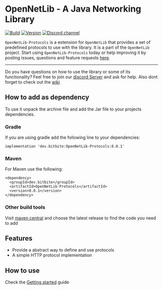 # OpenNetLib - A Java Networking Library

[![Build](https://github.com/bitbitedev/OpenNetLib-Protocols/actions/workflows/build.yml/badge.svg)](https://github.com/bitbitedev/OpenNetLib-Protocols/actions/workflows/build.yml)
[![Version](https://img.shields.io/github/v/release/bitbitedev/OpenNetLib-Protocols?include_prereleases)](https://github.com/bitbitedev/OpenNetLib-Protocols/releases)
[![Discord channel](https://img.shields.io/discord/411109318511820800?logo=discord)](https://discord.gg/MdsuFg2bPC)

`OpenNetLib-Protocols` is a extension for `OpenNetLib` that provides a set of predefined protocols to use with the library. It is a part of the `OpenNetLib` project.
Start using `OpenNetLib-Protocols` today or help improving it by posting issues, questions and feature requests [here](https://github.com/bitbitedev/OpenNetLib-Protocols/issues).

---

Do you have questions on how to use the library or some of its functionality? Feel free to join our [discord Server](https://discord.gg/MdsuFg2bPC) and ask for help.
Also dont forget to check out the [wiki](https://github.com/bitbitedev/OpenNetLib-Protocols/wiki)

## How to add as dependency
To use it unpack the archive file and add the Jar file to your projects dependencies.

### Gradle
If you are using gradle add the following line to your dependencies:
```
implementation 'dev.bitbite:OpenNetLib-Protocols:0.0.1'
```

### Maven
For Maven use the following:
```
<dependency>
  <groupId>dev.bitbite</groupId>
  <artifactId>OpenNetLib-Protocols</artifactId>
  <version>0.0.1</version>
</dependency>
```

### Other build tools
Visit [maven central](https://search.maven.org/artifact/dev.bitbite/OpenNetLib-Protocols) and choose the latest release to find the code you need to add

## Features
- Provide a abstract way to define and use protocols
- A simple HTTP protocol implementation

## How to use
Check the [Getting started](https://github.com/bitbitedev/OpenNetLib-Protocols/wiki/Getting-started) guide
